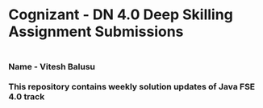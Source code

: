 # Cognizant - DN 4.0 Deep Skilling Assignment Submissions
<h3>
<br>Name - Vitesh Balusu <br><br>
This repository contains weekly solution updates of Java FSE 4.0 track
